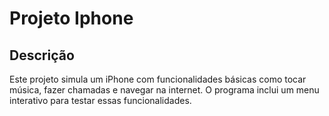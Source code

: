 # Projeto Iphone

## Descrição

Este projeto simula um iPhone com funcionalidades básicas como tocar música, fazer chamadas e navegar na internet. O programa inclui um menu interativo para testar essas funcionalidades.




